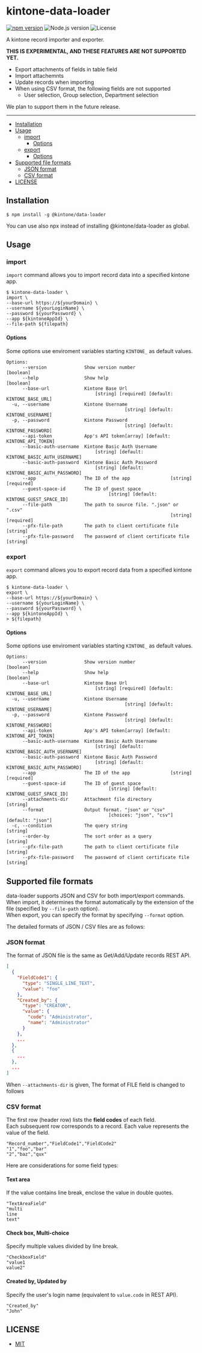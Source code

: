 # kintone-data-loader

[![npm version](https://badge.fury.io/js/%40kintone%2Fdata-loader.svg)](https://badge.fury.io/js/%40kintone%2Fdata-loader)
![Node.js version](https://img.shields.io/badge/dynamic/json.svg?url=https://raw.githubusercontent.com/kintone/js-sdk/master/packages/data-loader/package.json&label=node&query=$.engines.node&colorB=blue)
![License](https://img.shields.io/npm/l/@kintone/data-loader.svg)

A kintone record importer and exporter.

**THIS IS EXPERIMENTAL, AND THESE FEATURES ARE NOT SUPPORTED YET.**

- Export attachments of fields in table field
- Import attachemnts
- Update records when importing
- When using CSV format, the following fields are not supported
  - User selection, Group selection, Department selection

We plan to support them in the future release.

---

- [Installation](#installation)
- [Usage](#usage)
  - [import](#import)
    - [Options](#options)
  - [export](#export)
    - [Options](#options-1)
- [Supported file formats](#supported-file-formats)
  - [JSON format](#json-format)
  - [CSV format](#csv-format)
- [LICENSE](#license)

## Installation

```
$ npm install -g @kintone/data-loader
```

You can use also npx instead of installing @kintone/data-loader as global.

## Usage

### import

`import` command allows you to import record data into a specified kintone app.

```
$ kintone-data-loader \
import \
--base-url https://${yourDomain} \
--username ${yourLoginName} \
--password ${yourPassword} \
--app ${kintoneAppId} \
--file-path ${filepath}
```

#### Options

Some options use enviroment variables starting `KINTONE_` as default values.

```
Options:
      --version              Show version number                       [boolean]
      --help                 Show help                                 [boolean]
      --base-url             Kintone Base Url
                                 [string] [required] [default: KINTONE_BASE_URL]
  -u, --username             Kintone Username
                                            [string] [default: KINTONE_USERNAME]
  -p, --password             Kintone Password
                                            [string] [default: KINTONE_PASSWORD]
      --api-token            App's API token[array] [default: KINTONE_API_TOKEN]
      --basic-auth-username  Kintone Basic Auth Username
                                 [string] [default: KINTONE_BASIC_AUTH_USERNAME]
      --basic-auth-password  Kintone Basic Auth Password
                                 [string] [default: KINTONE_BASIC_AUTH_PASSWORD]
      --app                  The ID of the app               [string] [required]
      --guest-space-id       The ID of guest space
                                      [string] [default: KINTONE_GUEST_SPACE_ID]
      --file-path            The path to source file. ".json" or ".csv"
                                                             [string] [required]
      --pfx-file-path        The path to client certificate file        [string]
      --pfx-file-password    The password of client certificate file    [string]
```

### export

`export` command allows you to export record data from a specified kintone app.

```
$ kintone-data-loader \
export \
--base-url https://${yourDomain} \
--username ${yourLoginName} \
--password ${yourPassword} \
--app ${kintoneAppId} \
> ${filepath}
```

#### Options

Some options use enviroment variables starting `KINTONE_` as default values.

```
Options:
      --version              Show version number                       [boolean]
      --help                 Show help                                 [boolean]
      --base-url             Kintone Base Url
                                 [string] [required] [default: KINTONE_BASE_URL]
  -u, --username             Kintone Username
                                            [string] [default: KINTONE_USERNAME]
  -p, --password             Kintone Password
                                            [string] [default: KINTONE_PASSWORD]
      --api-token            App's API token[array] [default: KINTONE_API_TOKEN]
      --basic-auth-username  Kintone Basic Auth Username
                                 [string] [default: KINTONE_BASIC_AUTH_USERNAME]
      --basic-auth-password  Kintone Basic Auth Password
                                 [string] [default: KINTONE_BASIC_AUTH_PASSWORD]
      --app                  The ID of the app               [string] [required]
      --guest-space-id       The ID of guest space
                                      [string] [default: KINTONE_GUEST_SPACE_ID]
      --attachments-dir      Attachment file directory                  [string]
      --format               Output format. "json" or "csv"
                                      [choices: "json", "csv"] [default: "json"]
  -c, --condition            The query string                           [string]
      --order-by             The sort order as a query                  [string]
      --pfx-file-path        The path to client certificate file        [string]
      --pfx-file-password    The password of client certificate file    [string]
```

## Supported file formats

data-loader supports JSON and CSV for both import/export commands.  
When import, it determines the format automatically by the extension of the file (specified by `--file-path` option).  
When export, you can specify the format by specifying `--format` option.

The detailed formats of JSON / CSV files are as follows:

### JSON format

The format of JSON file is the same as Get/Add/Update records REST API.

```json
[
  {
    "FieldCode1": {
      "type": "SINGLE_LINE_TEXT",
      "value": "foo"
    },
    "Created_by": {
      "type": "CREATOR",
      "value": {
        "code": "Administrator",
        "name": "Administrator"
      }
    },
    ...
  },
  {
    ...
  },
  ...
]
```

When `--attachments-dir` is given, The format of FILE field is changed to follows

### CSV format

The first row (header row) lists the **field codes** of each field.  
Each subsequent row corresponds to a record. Each value represents the value of the field.

```csv
"Record_number","FieldCode1","FieldCode2"
"1","foo","bar"
"2","baz","qux"
```

Here are considerations for some field types:

#### Text area

If the value contains line break, enclose the value in double quotes.

```csv
"TextAreaField"
"multi
line
text"
```

#### Check box, Multi-choice

Specify multiple values divided by line break.

```csv
"CheckboxField"
"value1
value2"
```

#### Created by, Updated by

Specify the user's login name (equivalent to `value.code` in REST API).

```csv
"Created_by"
"John"
```

## LICENSE

- [MIT](https://github.com/kintone/js-sdk/blob/master/packages/data-loader/LICENSE)
